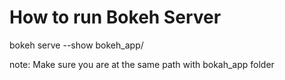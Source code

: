 
# How to run Bokeh Server

bokeh serve --show bokeh_app/

note: Make sure you are at the same path with bokah_app folder
